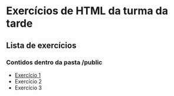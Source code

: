 # Exercícios de HTML da turma da tarde

## Lista de exercícios

### Contidos dentro da pasta /public

- [Exercício 1](./pages/exercicio1.html)
- Exercício 2
- Exercício 3